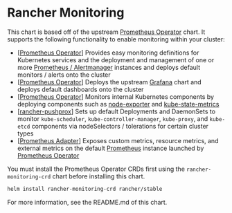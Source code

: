 # Rancher Monitoring

This chart is based off of the upstream [Prometheus Operator](https://github.com/helm/charts/tree/master/stable/prometheus-operator) chart. It supports the following functionality to enable monitoring within your cluster:
- [[Prometheus Operator](https://github.com/coreos/prometheus-operator)] Provides easy monitoring definitions for Kubernetes services and the deployment and management of one or more [Prometheus / Alertmanager](https://prometheus.io/) instances and deploys default monitors / alerts onto the cluster
- [[Prometheus Operator](https://github.com/coreos/prometheus-operator)] Deploys the upstream [Grafana](https://github.com/helm/charts/tree/master/stable/grafana) chart and deploys default dashboards onto the cluster
- [[Prometheus Operator](https://github.com/coreos/prometheus-operator)] Monitors internal Kubernetes components by deploying components such as [node-exporter](https://github.com/helm/charts/tree/master/stable/prometheus-node-exporter) and [kube-state-metrics](https://github.com/helm/charts/tree/master/stable/kube-state-metrics)
- [[rancher-pushprox](https://github.com/rancher/charts/tree/dev-v2.5/packages/rancher-pushprox/charts)] Sets up default Deployments and DaemonSets to monitor `kube-scheduler`, `kube-controller-manager`, `kube-proxy`, and `kube-etcd` components via nodeSelectors / tolerations for certain cluster types
- [[Prometheus Adapter](https://github.com/helm/charts/tree/master/stable/prometheus-adapter)] Exposes custom metrics, resource metrics, and external metrics on the default [Prometheus](https://prometheus.io/) instance launched by [Prometheus Operator](https://github.com/coreos/prometheus-operator)

You must install the Prometheus Operator CRDs first using the `rancher-monitoring-crd` chart before installing this chart.

```bash
helm install rancher-monitoring-crd rancher/stable
```

For more information, see the README.md of this chart.
